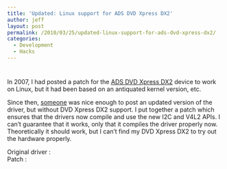 ```yaml
---
title: 'Updated: Linux support for ADS DVD Xpress DX2'
author: jeff
layout: post
permalink: /2010/03/25/updated-linux-support-for-ads-dvd-xpress-dx2/
categories:
  - Development
  - Hacks
---
```

# 

In 2007, I had posted a patch for the [ADS DVD Xpress DX2][1] device to work on Linux, but it had been based on an antiquated kernel version, etc.

 [1]: http://www.adstech.com/products/USBAV-709-EF/intro/USBAV-709_intro.asp?pid=USBAV-709-EF

Since then, [someone][2] was nice enough to post an updated version of the driver, but without DVD Xpress DX2 support. I put together a patch which ensures that the drivers now compile and use the new I2C and V4L2 APIs. I can’t guarantee that it works, only that it compiles the driver properly now. Theoretically it should work, but I can’t find my DVD Xpress DX2 to try out the hardware properly.

 [2]: http://go7007.imploder.org/

Original driver :   
Patch : 